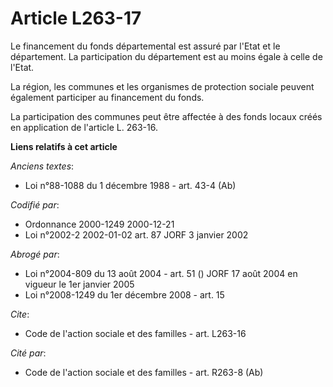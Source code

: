 # Article L263-17

Le financement du fonds départemental est assuré par l'Etat et le département. La participation du département est au moins
égale à celle de l'Etat.

La région, les communes et les organismes de protection sociale peuvent également participer au financement du fonds.

La participation des communes peut être affectée à des fonds locaux créés en application de l'article L. 263-16.

**Liens relatifs à cet article**

_Anciens textes_:

  - Loi n°88-1088 du 1 décembre 1988 - art. 43-4 (Ab)

_Codifié par_:

  - Ordonnance 2000-1249 2000-12-21
  - Loi n°2002-2 2002-01-02 art. 87 JORF 3 janvier 2002

_Abrogé par_:

  - Loi n°2004-809 du 13 août 2004 - art. 51 () JORF 17 août 2004 en vigueur le 1er janvier 2005
  - Loi n°2008-1249 du 1er décembre 2008 - art. 15

_Cite_:

  - Code de l'action sociale et des familles - art. L263-16

_Cité par_:

  - Code de l'action sociale et des familles - art. R263-8 (Ab)
